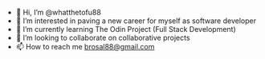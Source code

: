 - 👋 Hi, I’m @whatthetofu88
- 👀 I’m interested in paving a new career for myself as software developer
- 🌱 I’m currently learning The Odin Project (Full Stack Development)
- 💞️ I’m looking to collaborate on collaborative projects
- 📫 How to reach me brosal88@gmail.com

<!---
whatthetofu88/whatthetofu88 is a ✨ special ✨ repository because its `ABOUTME.md` (this file) appears on your GitHub profile.
You can click the Preview link to take a look at your changes.
--->

